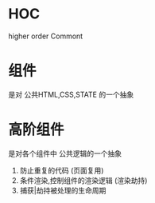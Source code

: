 # HOC
higher order Commont

# 组件
是对 公共HTML,CSS,STATE 的一个抽象

# 高阶组件
是对各个组件中 公共逻辑的一个抽象
1. 防止重复的代码 (页面复用)
2. 条件渲染,控制组件的渲染逻辑 (渲染劫持)
3. 捕获|劫持被处理的生命周期